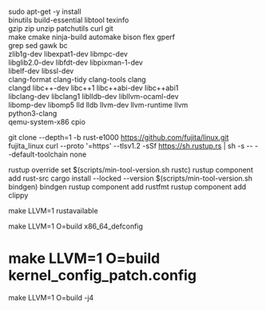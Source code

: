 sudo apt-get -y install \
        binutils build-essential libtool texinfo \
        gzip zip unzip patchutils curl git \
        make cmake ninja-build automake bison flex gperf \
        grep sed gawk bc \
        zlib1g-dev libexpat1-dev libmpc-dev \
        libglib2.0-dev libfdt-dev libpixman-1-dev \
        libelf-dev libssl-dev \
        clang-format clang-tidy clang-tools clang \
        clangd libc++-dev libc++1 libc++abi-dev libc++abi1 \
        libclang-dev libclang1 liblldb-dev libllvm-ocaml-dev \
        libomp-dev libomp5 lld lldb llvm-dev llvm-runtime llvm \
        python3-clang \
        qemu-system-x86 cpio 


git clone --depth=1 -b rust-e1000 https://github.com/fujita/linux.git fujita_linux
curl --proto '=https' --tlsv1.2 -sSf https://sh.rustup.rs | sh -s -- --default-toolchain none 

rustup override set $(scripts/min-tool-version.sh rustc)
rustup component add rust-src
cargo install --locked --version $(scripts/min-tool-version.sh bindgen) bindgen
rustup component add rustfmt
rustup component add clippy

make LLVM=1 rustavailable


make LLVM=1 O=build x86_64_defconfig
# make LLVM=1 O=build kernel_config_patch.config
make LLVM=1 O=build -j4